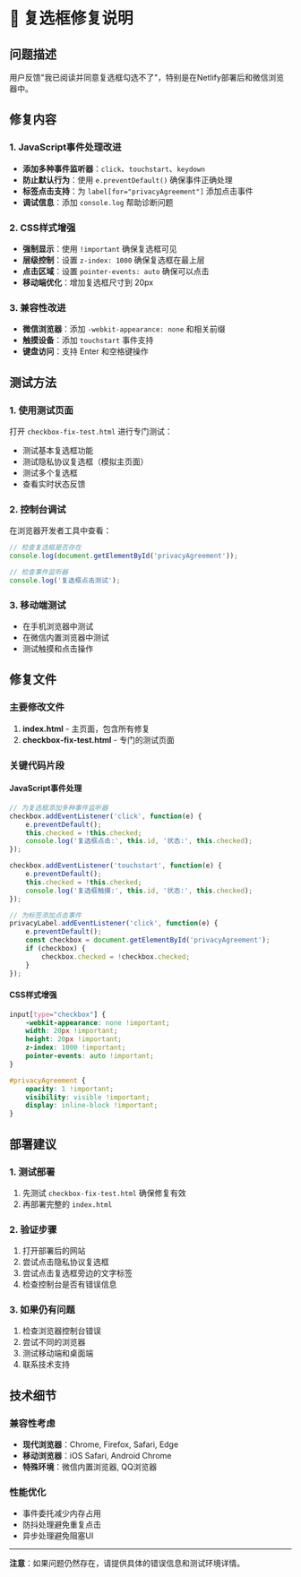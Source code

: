 # 🔧 复选框修复说明

## 问题描述
用户反馈"我已阅读并同意复选框勾选不了"，特别是在Netlify部署后和微信浏览器中。

## 修复内容

### 1. JavaScript事件处理改进
- **添加多种事件监听器**：`click`、`touchstart`、`keydown`
- **防止默认行为**：使用 `e.preventDefault()` 确保事件正确处理
- **标签点击支持**：为 `label[for="privacyAgreement"]` 添加点击事件
- **调试信息**：添加 `console.log` 帮助诊断问题

### 2. CSS样式增强
- **强制显示**：使用 `!important` 确保复选框可见
- **层级控制**：设置 `z-index: 1000` 确保复选框在最上层
- **点击区域**：设置 `pointer-events: auto` 确保可以点击
- **移动端优化**：增加复选框尺寸到 20px

### 3. 兼容性改进
- **微信浏览器**：添加 `-webkit-appearance: none` 和相关前缀
- **触摸设备**：添加 `touchstart` 事件支持
- **键盘访问**：支持 Enter 和空格键操作

## 测试方法

### 1. 使用测试页面
打开 `checkbox-fix-test.html` 进行专门测试：
- 测试基本复选框功能
- 测试隐私协议复选框（模拟主页面）
- 测试多个复选框
- 查看实时状态反馈

### 2. 控制台调试
在浏览器开发者工具中查看：
```javascript
// 检查复选框是否存在
console.log(document.getElementById('privacyAgreement'));

// 检查事件监听器
console.log('复选框点击测试');
```

### 3. 移动端测试
- 在手机浏览器中测试
- 在微信内置浏览器中测试
- 测试触摸和点击操作

## 修复文件

### 主要修改文件
1. **index.html** - 主页面，包含所有修复
2. **checkbox-fix-test.html** - 专门的测试页面

### 关键代码片段

#### JavaScript事件处理
```javascript
// 为复选框添加多种事件监听器
checkbox.addEventListener('click', function(e) {
    e.preventDefault();
    this.checked = !this.checked;
    console.log('复选框点击:', this.id, '状态:', this.checked);
});

checkbox.addEventListener('touchstart', function(e) {
    e.preventDefault();
    this.checked = !this.checked;
    console.log('复选框触摸:', this.id, '状态:', this.checked);
});

// 为标签添加点击事件
privacyLabel.addEventListener('click', function(e) {
    e.preventDefault();
    const checkbox = document.getElementById('privacyAgreement');
    if (checkbox) {
        checkbox.checked = !checkbox.checked;
    }
});
```

#### CSS样式增强
```css
input[type="checkbox"] {
    -webkit-appearance: none !important;
    width: 20px !important;
    height: 20px !important;
    z-index: 1000 !important;
    pointer-events: auto !important;
}

#privacyAgreement {
    opacity: 1 !important;
    visibility: visible !important;
    display: inline-block !important;
}
```

## 部署建议

### 1. 测试部署
1. 先测试 `checkbox-fix-test.html` 确保修复有效
2. 再部署完整的 `index.html`

### 2. 验证步骤
1. 打开部署后的网站
2. 尝试点击隐私协议复选框
3. 尝试点击复选框旁边的文字标签
4. 检查控制台是否有错误信息

### 3. 如果仍有问题
1. 检查浏览器控制台错误
2. 尝试不同的浏览器
3. 测试移动端和桌面端
4. 联系技术支持

## 技术细节

### 兼容性考虑
- **现代浏览器**：Chrome, Firefox, Safari, Edge
- **移动浏览器**：iOS Safari, Android Chrome
- **特殊环境**：微信内置浏览器, QQ浏览器

### 性能优化
- 事件委托减少内存占用
- 防抖处理避免重复点击
- 异步处理避免阻塞UI

---

**注意**：如果问题仍然存在，请提供具体的错误信息和测试环境详情。 